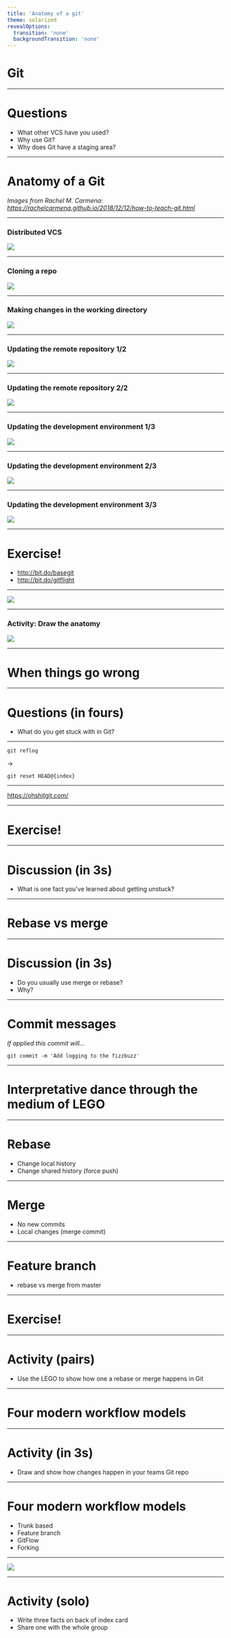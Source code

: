 ```yaml
---
title: 'Anatomy of a git'
theme: solarized
revealOptions:
  transition: 'none'
  backgroundTransition: 'none'
---
```


# Git

---

<!-- Connection -->

# Questions

* What other VCS have you used?
* Why use Git?
* Why does Git have a staging area?

---

<!-- Concept -->

# Anatomy of a Git

*Images from Rachel M. Carmena: https://rachelcarmena.github.io/2018/12/12/how-to-teach-git.html*

---

### Distributed VCS

![](./images/general-drawing.png)

---

### Cloning a repo


![](./images/clone.png)

---

### Making changes in the working directory


![](./images/tracked-untracked.png)

---

### Updating the remote repository 1/2

![](./images/add-commit-push.png)

---

### Updating the remote repository 2/2

![](./images/states.png)

---

### Updating the development environment 1/3

![](./images/fetch.png)

---

### Updating the development environment 2/3


![](./images/pull.png)

---

### Updating the development environment 3/3


![](./images/pull-rebase.png)

---

<!-- Concrete Practice -->

# Exercise!

* http://bit.do/basegit
* http://bit.do/gitflight

---

![](./images/general-drawing.png)

---

<!-- Conclusion -->

### Activity: Draw the anatomy

![](./images/general-drawing.png)

---


<!---






 PART 2






-->

# When things go wrong

---

<!-- Connection -->

# Questions (in fours)

* What do you get stuck with in Git?

---

<!-- Concept -->

`git reflog`

->

`git reset HEAD@{index}`

---

https://ohshitgit.com/

---

<!-- Concrete Practice -->

# Exercise!

---

<!-- Conclusion -->

# Discussion (in 3s)

* What is one fact you've learned about getting unstuck?

---

<!---






 PART 3






-->

# Rebase vs merge

---

<!-- Connection -->

# Discussion (in 3s)

* Do you usually use merge or rebase? 
* Why?

---

<!-- Concept -->

# Commit messages

*If applied this commit will...*

`git commit -m 'Add logging to the fizzbuzz'`

---

# Interpretative dance through the medium of LEGO

---

# Rebase

* Change local history
* Change shared history (force push)

---

# Merge

* No new commits
* Local changes (merge commit)

---

# Feature branch

* rebase vs merge from master

---

<!-- Concrete Practice -->

# Exercise!

---

<!-- Conclusions -->

# Activity (pairs)

* Use the LEGO to show how one a rebase or merge happens in Git

---

<!---






 PART 4






-->


# Four modern workflow models

---

<!-- Connection -->

# Activity (in 3s)

* Draw and show how changes happen in your teams Git repo

---

<!-- Concept -->

# Four modern workflow models

* Trunk based
* Feature branch
* GitFlow
* Forking

---

<!-- Concrete Practice -->

![](./images/paul_hammant_deployment_g-forces.jpg)

---

<!-- Conclusion -->

# Activity (solo)

* Write three facts on back of index card
* Share one with the whole group